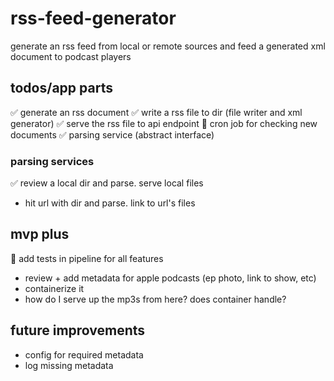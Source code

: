 # rss-feed-generator
generate an rss feed from local or remote sources and feed a generated xml document to podcast players

## todos/app parts
✅ generate an rss document
✅ write a rss file to dir (file writer and xml generator)
✅ serve the rss file to api endpoint
🚨 cron job for checking new documents
✅ parsing service (abstract interface)

### parsing services
✅ review a local dir and parse. serve local files
- hit url with dir and parse. link to url's files

## mvp plus
🚨 add tests in pipeline for all features
- review + add metadata for apple podcasts (ep photo, link to show, etc)
- containerize it
- how do I serve up the mp3s from here? does container handle?

## future improvements
- config for required metadata
- log missing metadata